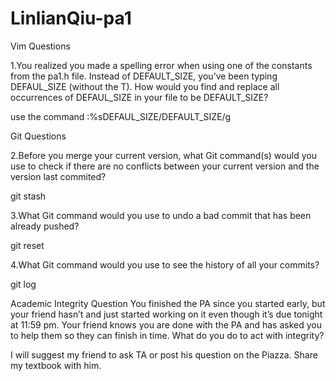 # LinlianQiu-pa1

Vim Questions

1.You realized you made a spelling error when using one of the constants from the pa1.h file. Instead of DEFAULT_SIZE, you’ve been typing DEFAUL_SIZE (without the T). How would you find and replace all occurrences of DEFAUL_SIZE in your file to be DEFAULT_SIZE?

use the command :%sDEFAUL_SIZE/DEFAULT_SIZE/g

Git Questions

2.Before you merge your current version, what Git command(s) would you use to check if there are no conflicts between your current version and the version last commited?

git stash

3.What Git command would you use to undo a bad commit that has been already pushed?

git reset

4.What Git command would you use to see the history of all your commits?

git log

Academic Integrity Question
You finished the PA since you started early, but your friend hasn’t and just started working on it even though it’s due tonight at 11:59 pm. Your friend knows you are done with the PA and has asked you to help them so they can finish in time. What do you do to act with integrity?

I will suggest my friend to ask TA or post his question on the Piazza. Share my textbook with him.
